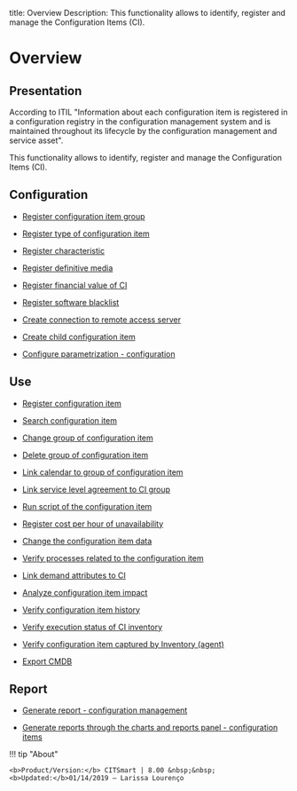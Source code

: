 title: Overview
Description: This functionality allows to identify, register and manage the Configuration Items (CI).
# Overview

Presentation
----------------

According to ITIL "Information about each configuration item is registered in a
configuration registry in the configuration management system and is maintained
throughout its lifecycle by the configuration management and service asset".

This functionality allows to identify, register and manage the Configuration
Items (CI).

Configuration
-----------------

- [Register configuration item group](/en-us/citsmart-platform-8/processes/configuration/configuration/register-configuration-item-group.html)

- [Register type of configuration item](/en-us/citsmart-platform-8/processes/configuration/configuration/register-type-ic.html)

- [Register characteristic](/en-us/citsmart-platform-8/processes/configuration/configuration/register-characteristics.html)

- [Register definitive media](/en-us/citsmart-platform-8/processes/configuration/configuration/register-definitive-media.html)

- [Register financial value of CI](/en-us/citsmart-platform-8/processes/configuration/configuration/register-financial-value-ic.html)

- [Register software blacklist](/en-us/citsmart-platform-8/processes/configuration/configuration/register-software-blacklist.html)

- [Create connection to remote access server](/en-us/citsmart-platform-8/processes/configuration/configuration/configure-remote-access.html)

- [Create child configuration item](/en-us/citsmart-platform-8/processes/configuration/configuration/create-configuration-item-related-ic.html)

- [Configure parametrization - configuration](/en-us/citsmart-platform-8/platform-administration/parameters-list/configure-parametrization-configuration.html)

Use
-------

- [Register configuration item](/en-us/citsmart-platform-8/processes/configuration/use/register-CI.html)

- [Search configuration item](/en-us/citsmart-platform-8/processes/configuration/use/search-CI.html)

- [Change group of configuration item](/en-us/citsmart-platform-8/processes/configuration/use/change-group-configuration-item.html)

- [Delete group of configuration item](/en-us/citsmart-platform-8/processes/configuration/use/delete-group-of-IC.html)

- [Link calendar to group of configuration item](/en-us/citsmart-platform-8/processes/configuration/use/link-calendar-to-group-of-IC.html)

- [Link service level agreement to CI group](/en-us/citsmart-platform-8/processes/configuration/use/link-SLA-to-CI-group.html)

- [Run script of the configuration item](/en-us/citsmart-platform-8/processes/configuration/use/run-script-of-CI.html)

- [Register cost per hour of unavailability](/en-us/citsmart-platform-8/processes/configuration/use/cost-per-hour-unavailability.html)

- [Change the configuration item data](/en-us/citsmart-platform-8/processes/configuration/use/change-IC-item-data.html)

- [Verify processes related to the configuration item](/en-us/citsmart-platform-8/processes/configuration/use/CI-processes-related.html)

- [Link demand attributes to CI](/en-us/citsmart-platform-8/processes/configuration/use/link-demand-attributes-to-CI.html)

- [Analyze configuration item impact](/en-us/citsmart-platform-8/processes/configuration/use/configuration-item-impact.html)

- [Verify configuration item history](/en-us/citsmart-platform-8/processes/configuration/use/CI-history.html)

- [Verify execution status of CI inventory](/en-us/citsmart-platform-8/processes/configuration/use/verify-status-inventory.html)

- [Verify configuration item captured by Inventory (agent)](/en-us/citsmart-platform-8/processes/configuration/use/CI-captured-by-inventory.html)

- [Export CMDB](/en-us/citsmart-platform-8/processes/configuration/use/export-CMDB.html)

Report
----------

- [Generate report - configuration management](/en-us/citsmart-platform-8/processes/configuration/use/generate-report-configuration-management.html)

- [Generate reports through the charts and reports panel - configuration items](/en-us/citsmart-platform-8/processes/configuration/use/generate-reports-charts-panel-ic.html)

!!! tip "About"

    <b>Product/Version:</b> CITSmart | 8.00 &nbsp;&nbsp;
    <b>Updated:</b>01/14/2019 – Larissa Lourenço


